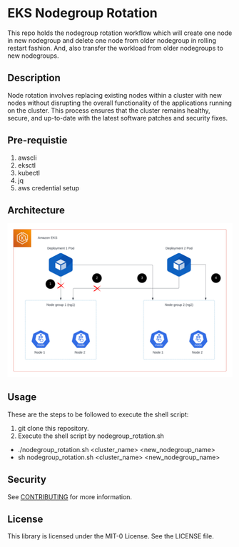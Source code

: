 # EKS Nodegroup Rotation

This repo holds the nodegroup rotation workflow which will create one node in new nodegroup and delete one node from older nodegroup in rolling restart fashion. 
And, also transfer the workload from older nodegroups to new nodegroups.

## Description
Node rotation involves replacing existing nodes within a cluster with new nodes without disrupting the overall functionality of the applications running on the cluster. This process ensures that the cluster remains healthy, secure, and up-to-date with the latest software patches and security fixes.

## Pre-requistie
1. awscli 
2. eksctl
3. kubectl 
4. jq
5. aws credential setup

## Architecture
![Architecture](images/EKS_Nodegroup_Rotation.png)

## Usage
These are the steps to be followed to execute the shell script:
1. git clone this repository.
2. Execute the shell script by nodegroup_rotation.sh 
* ./nodegroup_rotation.sh <cluster_name> <new_nodegroup_name>
* sh nodegroup_rotation.sh <cluster_name> <new_nodegroup_name>

## Security

See [CONTRIBUTING](CONTRIBUTING.md#security-issue-notifications) for more information.

## License

This library is licensed under the MIT-0 License. See the LICENSE file.

